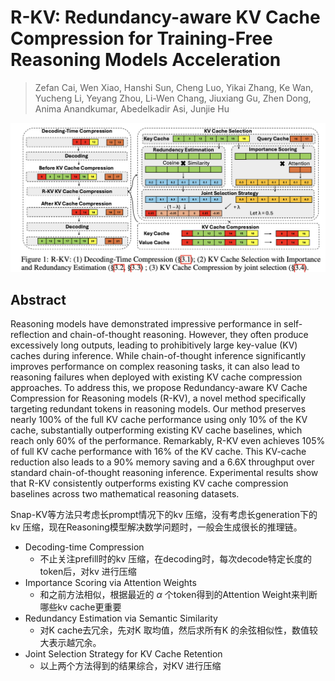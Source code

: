 # R-KV: Redundancy-aware KV Cache Compression for Training-Free Reasoning Models Acceleration

> Zefan Cai, Wen Xiao, Hanshi Sun, Cheng Luo, Yikai Zhang, Ke Wan, Yucheng Li, Yeyang Zhou, Li-Wen Chang, Jiuxiang Gu, Zhen Dong, Anima Anandkumar, Abedelkadir Asi, Junjie Hu

<p align="center">
<img src="fig1.png" width="600" title="blank">
</p>

## Abstract

Reasoning models have demonstrated impressive performance in self-reflection
and chain-of-thought reasoning. However, they often produce excessively long
outputs, leading to prohibitively large key-value (KV) caches during inference.
While chain-of-thought inference significantly improves performance on complex
reasoning tasks, it can also lead to reasoning failures when deployed with
existing KV cache compression approaches. To address this, we propose
Redundancy-aware KV Cache Compression for Reasoning models (R-KV), a novel
method specifically targeting redundant tokens in reasoning models. Our method
preserves nearly 100% of the full KV cache performance using only 10% of the KV
cache, substantially outperforming existing KV cache baselines, which reach
only 60% of the performance. Remarkably, R-KV even achieves 105% of full KV
cache performance with 16% of the KV cache. This KV-cache reduction also leads
to a 90% memory saving and a 6.6X throughput over standard chain-of-thought
reasoning inference. Experimental results show that R-KV consistently
outperforms existing KV cache compression baselines across two mathematical
reasoning datasets.

Snap-KV等方法只考虑长prompt情况下的kv 压缩，没有考虑长generation下的kv 压缩，现在Reasoning模型解决数学问题时，一般会生成很长的推理链。

- Decoding-time Compression
  - 不止关注prefill时的kv 压缩，在decoding时，每次decode特定长度的token后，对kv 进行压缩
- Importance Scoring via Attention Weights
  - 和之前方法相似，根据最近的 $\alpha$ 个token得到的Attention Weight来判断哪些kv cache更重要
- Redundancy Estimation via Semantic Similarity
  - 对K cache去冗余，先对K 取均值，然后求所有K 的余弦相似性，数值较大表示越冗余。
- Joint Selection Strategy for KV Cache Retention
  - 以上两个方法得到的结果综合，对KV 进行压缩